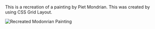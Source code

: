 This is a recreation of a painting by Piet Mondrian. This was created by using CSS Grid Layout. 


![Recreated Modonrian Painting](https://github.com/Meshia13/Mondorian-Painting/assets/65563803/82c0b636-850a-4a53-8fc7-c0fa01af889d)
